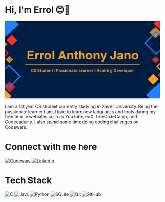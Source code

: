 # Hi, I'm Errol 😊👋
<img src = https://github.com/Errol-Anthony-Jano/Errol-Anthony-Jano/blob/main/Errol%20Anthony%20Jano.png> </img>

I am a 1st year CS student currently studying in Xavier University. Being the passionate learner I am, I love to learn new languages and tools during my free time in websites such as YouTube, edX, freeCodeCamp, and Codecademy. I also spend some time doing coding challenges on Codewars.

# Connect with me here

<a href = https://www.codewars.com/users/eggroll_005> ![Codewars](https://img.shields.io/badge/Codewars-B1361E?style=for-the-badge&logo=codewars&logoColor=grey) </a>
<a href = www.linkedin.com/in/errol-anthony-jano-b45673315> ![LinkedIn](https://img.shields.io/badge/linkedin-%230077B5.svg?style=for-the-badge&logo=linkedin&logoColor=white) </a>

# Tech Stack
![C](https://img.shields.io/badge/c-%2300599C.svg?style=for-the-badge&logo=c&logoColor=white)
![Java](https://img.shields.io/badge/java-%23ED8B00.svg?style=for-the-badge&logo=openjdk&logoColor=white)
![Python](https://img.shields.io/badge/python-3670A0?style=for-the-badge&logo=python&logoColor=ffdd54)
![SQLite](https://img.shields.io/badge/sqlite-%2307405e.svg?style=for-the-badge&logo=sqlite&logoColor=white)
![Git](https://img.shields.io/badge/git-%23F05033.svg?style=for-the-badge&logo=git&logoColor=white)
![GitHub](https://img.shields.io/badge/github-%23121011.svg?style=for-the-badge&logo=github&logoColor=white)
